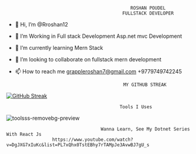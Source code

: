                                                   ROSHAN POUDEL
                                               FULLSTACK DEVELOPER


- 👋 Hi, I’m @Rroshan12
- 👀 I’m Working in  Full stack Development Asp.net mvc Development
- 🌱 I’m currently learning Mern Stack
- 💞️ I’m looking to collaborate on fullstack mern development
- 📫 How to reach me  grappleroshan7@gmail.com +9779749742245 


                                              MY GITHUB STREAK
                                              
[![GitHub Streak](https://github-readme-streak-stats.herokuapp.com/?user=Rroshan12)](https://git.io/streak-stats)


                                              Tools I Uses
                               
![toolsss-removebg-preview](https://user-images.githubusercontent.com/47268808/186344481-7d16fe7a-924b-4e21-b954-1aa6228227f4.png)


                                       Wanna Learn, See My Dotnet Series With React Js
                     https://www.youtube.com/watch?v=DgJXG7xIuKc&list=PL7xQhx0TstEBhy7rTAMpJe3AvwBJ7gU_s

